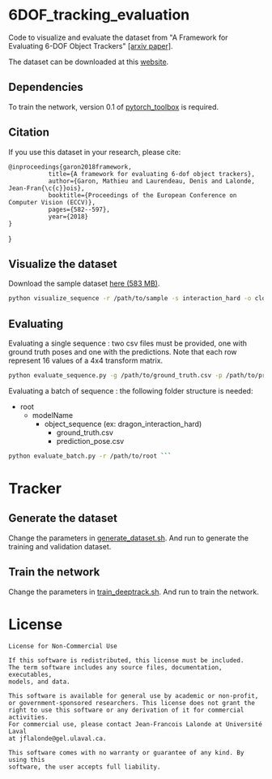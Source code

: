 # 6DOF_tracking_evaluation
Code to visualize and evaluate the dataset from "A Framework for Evaluating 6-DOF Object Trackers" [\[arxiv paper\]](https://arxiv.org/abs/1803.10075).

The dataset can be downloaded at this [website](http://vision.gel.ulaval.ca/~jflalonde/projects/6dofObjectTracking/index.html).

## Dependencies
To train the network, version 0.1 of [pytorch_toolbox](https://github.com/MathGaron/pytorch_toolbox/tree/v0.1) is required.

## Citation

If you use this dataset in your research, please cite:
```
@inproceedings{garon2018framework,
	       title={A framework for evaluating 6-dof object trackers},
	       author={Garon, Mathieu and Laurendeau, Denis and Lalonde, Jean-Fran{\c{c}}ois},
	       booktitle={Proceedings of the European Conference on Computer Vision (ECCV)},
	       pages={582--597},
	       year={2018}
}
```
}


## Visualize the dataset

Download the sample dataset [here (583 MB)](http://rachmaninoff.gel.ulaval.ca/static/6dofobjecttracking/sample.tar.gz).
```bash
python visualize_sequence -r /path/to/sample -s interaction_hard -o clock
```

## Evaluating
Evaluating a single sequence : two csv files must be provided, one with ground truth poses and one with the predictions.
Note that each row represent 16 values of a 4x4 transform matrix.
```bash
python evaluate_sequence.py -g /path/to/ground_truth.csv -p /path/to/predictions.csv ```
```

Evaluating a batch of sequence : the following folder structure is needed:
- root
    - modelName
        - object_sequence (ex: dragon_interaction_hard)
            - ground_truth.csv
            - prediction_pose.csv
```bash
python evaluate_batch.py -r /path/to/root ```
```

# Tracker
## Generate the dataset
Change the parameters in [generate_dataset.sh](https://github.com/lvsn/6DOF_tracking_evaluation/blob/master/ulaval_6dof_object_tracking/deeptrack/generate_dataset.sh).
And run to generate the training and validation dataset.

## Train the network
Change the parameters in [train_deeptrack.sh](https://github.com/lvsn/6DOF_tracking_evaluation/blob/master/ulaval_6dof_object_tracking/deeptrack/train_deeptrack.sh).
And run to train the network.

# License

```
License for Non-Commercial Use

If this software is redistributed, this license must be included.
The term software includes any source files, documentation, executables,
models, and data.

This software is available for general use by academic or non-profit,
or government-sponsored researchers. This license does not grant the
right to use this software or any derivation of it for commercial activities.
For commercial use, please contact Jean-Francois Lalonde at Université Laval
at jflalonde@gel.ulaval.ca.

This software comes with no warranty or guarantee of any kind. By using this
software, the user accepts full liability.
```
